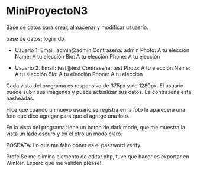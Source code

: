 # MiniProyectoN3
Base de datos para crear, almacenar y modificar usuasrio.

base de datos: login_db

- Usuario 1:
    Email: admin@admin
    Contraseña: admin
    Photo: A tu elección
    Name: A tu elección
    Bio: A tu elección
    Phone: A tu elección

- Usuario 2:
    Email: test@test
    Contraseña: test
    Photo: A tu elección
    Name: A tu elección
    Bio: A tu elección
    Phone: A tu elección


Cada vista del programa es responsivo de 375px y de 1280px.
El usuario puede subir sus imagenes y puede actualizar sus datos.
La contraseña esta hasheadas.



Hice que cuando un nuevo usuario se registra en la foto le aparecera una 
foto que dice agregar para que el agrege una foto.

En la vista del programa tiene un boton de dark mode, que me muestra la vista un lado oscuro y en el otro un modo claro.

POSDATA:
Lo que me falto poner es el password verify.


Profe Se me elimino elemento de editar.php, tuve que hacer es exportar en WinRar. Espero que me validen please!


